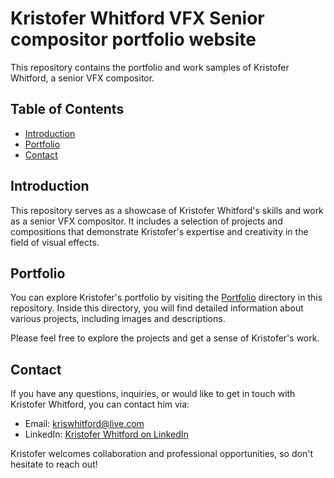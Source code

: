 # Kristofer Whitford VFX Senior compositor portfolio website

This repository contains the portfolio and work samples of Kristofer Whitford, a senior VFX compositor.

## Table of Contents

- [Introduction](#introduction)
- [Portfolio](#portfolio)
- [Contact](#contact)

## Introduction

This repository serves as a showcase of Kristofer Whitford's skills and work as a senior VFX compositor. It includes a selection of projects and compositions that demonstrate Kristofer's expertise and creativity in the field of visual effects.

## Portfolio

You can explore Kristofer's portfolio by visiting the [Portfolio](https://github.com/LuisaPerez19/Kristofer-Whitford-VFX-Senior-Compositor/blob/main/portfolio.html) directory in this repository. Inside this directory, you will find detailed information about various projects, including images and descriptions.

Please feel free to explore the projects and get a sense of Kristofer's work.

## Contact

If you have any questions, inquiries, or would like to get in touch with Kristofer Whitford, you can contact him via:

- Email: [kriswhitford@live.com](mailto:kriswhitford@live.com)
- LinkedIn: [Kristofer Whitford on LinkedIn](https://www.linkedin.com/in/kris-whitford-0aa1a75b/)

Kristofer welcomes collaboration and professional opportunities, so don't hesitate to reach out!
